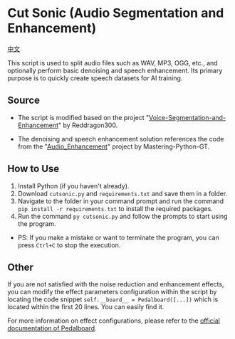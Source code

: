 # Cut Sonic (Audio Segmentation and Enhancement)

[中文](https://github.com/usaginya/mkAppUpInfo/tree/master/python/cutsonic/README.md)

This script is used to split audio files such as WAV, MP3, OGG, etc., and optionally perform basic denoising and speech enhancement. Its primary purpose is to quickly create speech datasets for AI training.


## Source

- The script is modified based on the project "[Voice-Segmentation-and-Enhancement](https://github.com/Reddragon300/Voice-Segmentation-and-Enhancement)" by Reddragon300.

- The denoising and speech enhancement solution references the code from the "[Audio_Enhancement](https://github.com/Mastering-Python-GT/Audio_Enhancement)" project by Mastering-Python-GT.


## How to Use

1. Install Python (if you haven't already).
2. Download `cutsonic.py` and `requirements.txt` and save them in a folder.
3. Navigate to the folder in your command prompt and run the command `pip install -r requirements.txt` to install the required packages.
4. Run the command `py cutsonic.py` and follow the prompts to start using the program.

- PS: If you make a mistake or want to terminate the program, you can press `Ctrl+C` to stop the execution.


## Other

If you are not satisfied with the noise reduction and enhancement effects, you can modify the effect parameters configuration within the script by locating the code snippet `self.__board__ = Pedalboard([...])` which is located within the first 20 lines.
You can easily find it.

For more information on effect configurations, please refer to the [official documentation of Pedalboard](https://spotify.github.io/pedalboard/index.html).

